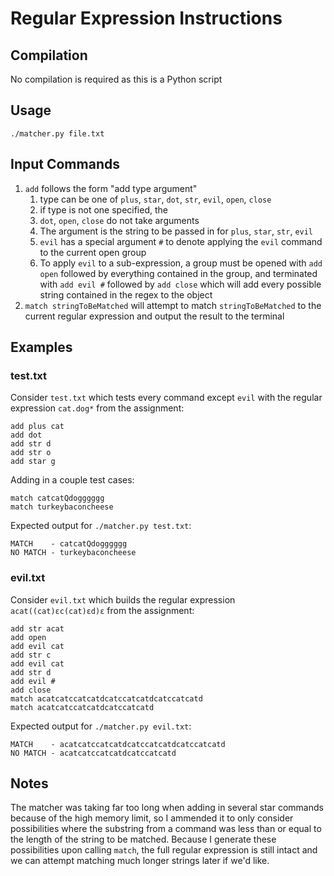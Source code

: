 # Regular Expression Instructions

## Compilation

No compilation is required as this is a Python script


## Usage

`./matcher.py file.txt`


## Input Commands

1. `add` follows the form "add type argument"
    1. type can be one of `plus`, `star`, `dot`, `str`, `evil`, `open`, `close`
    2. if type is not one specified, the 
    2. `dot`, `open`, `close` do not take arguments
    3. The argument is the string to be passed in for `plus`, `star`, `str`, `evil`
    4. `evil` has a special argument `#` to denote applying the `evil` command to the current open group
    5. To apply `evil` to a sub-expression, a group must be opened with `add open` followed by everything contained in the group, and terminated with `add evil #` followed by `add close` which will add every possible string contained in the regex to the object
2. `match stringToBeMatched` will attempt to match `stringToBeMatched` to the current regular expression and output the result to the terminal


## Examples

### test.txt

Consider `test.txt` which tests every command except `evil` with the regular expression `cat.dog*` from the assignment:
```
add plus cat
add dot
add str d
add str o
add star g
```
Adding in a couple test cases:
```
match catcatQdogggggg
match turkeybaconcheese
```

Expected output for `./matcher.py test.txt`:
```
MATCH    - catcatQdogggggg
NO MATCH - turkeybaconcheese
```

### evil.txt

Consider `evil.txt` which builds the regular expression `acat((cat)εc(cat)εd)ε` from the assignment:
```
add str acat
add open
add evil cat
add str c
add evil cat
add str d
add evil #
add close
match acatcatccatcatdcatccatcatdcatccatcatd
match acatcatccatcatdcatccatcatd
```

Expected output for `./matcher.py evil.txt`:
```
MATCH    - acatcatccatcatdcatccatcatdcatccatcatd
NO MATCH - acatcatccatcatdcatccatcatd
```

## Notes

The matcher was taking far too long when adding in several star commands because of the high memory limit, so I ammended it to only consider possibilities where the substring from a command was less than or equal to the length of the string to be matched. Because I generate these possibilities upon calling `match`, the full regular expression is still intact and we can attempt matching much longer strings later if we'd like.